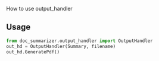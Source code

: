How to use output_handler
## Usage
```python
from doc_summarizer.output_handler import OutputHandler
out_hd = OutputHandler(Summary, filename)
out_hd.GeneratePdf()
```

